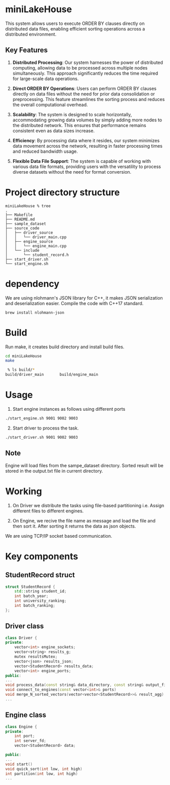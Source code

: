 # miniLakeHouse
This system allows users to execute ORDER BY clauses directly on distributed data files, enabling efficient sorting operations across a distributed environment.


## Key Features

1. **Distributed Processing**: Our system harnesses the power of distributed computing, allowing data to be processed across multiple nodes simultaneously. This approach significantly reduces the time required for large-scale data operations.

2. **Direct ORDER BY Operations**: Users can perform ORDER BY clauses directly on data files without the need for prior data consolidation or preprocessing. This feature streamlines the sorting process and reduces the overall computational overhead.

3. **Scalability**: The system is designed to scale horizontally, accommodating growing data volumes by simply adding more nodes to the distributed network. This ensures that performance remains consistent even as data sizes increase.

4. **Efficiency**: By processing data where it resides, our system minimizes data movement across the network, resulting in faster processing times and reduced bandwidth usage.

5. **Flexible Data File Support**: The system is capable of working with various data file formats, providing users with the versatility to process diverse datasets without the need for format conversion.



# Project directory structure
```
miniLakeHouse % tree
.
├── Makefile
├── README.md
├── sample_dataset
├── source_code
│   ├── driver_source
│   │   └── driver_main.cpp
│   ├── engine_source
│   │   └── engine_main.cpp
│   └── include
│       └── student_record.h
├── start_driver.sh
└── start_engine.sh

```

# dependency
We are using nlohmann's JSON library for C++, it makes JSON serialization and deserialization easier. Compile the code with C++17 standard.
```
brew install nlohmann-json
```
# Build
Run make, it creates build directory and install build files.
```bash
cd miniLakeHouse
make
```

```bash
 % ls build/*
build/driver_main       build/engine_main
```

# Usage

1. Start engine instances as follows using different ports
```bash
./start_engine.sh 9001 9002 9003
```
2. Start driver to process the task.
```bash
./start_driver.sh 9001 9002 9003
```
## Note
Engine will load files from the sampe_dataset directory.
Sorted result will be stored in the output.txt file in current directory.

# Working

1. On Driver we distribute the tasks using file-based partitioning i.e. Assign different files to different engines. 

2. On Engine, we recive the file name as message and load the file and then sort it.
After sorting it returns the data as json objects. 

We are using TCP/IP socket based communication.


# Key components

## StudentRecord struct
```CPP
struct StudentRecord {
    std::string student_id;
    int batch_year;
    int university_ranking;
    int batch_ranking;
};
```

## Driver class
```CPP
class Driver {
private:
    vector<int> engine_sockets;
    vector<string> results_g;
    mutex resultsMutex;
    vector<json> results_json;
    vector<StudentRecord> results_data; 
    vector<int> engine_ports;
public:
...
void process_data(const string& data_directory, const string& output_file) 
void connect_to_engines(const vector<int>& ports)
void merge_N_sorted_vectors(vector<vector<StudentRecord>>& result_agg) 
...
```

## Engine class
```CPP
class Engine {
private:
    int port;
    int server_fd;
    vector<StudentRecord> data;

public:
...
void start()
void quick_sort(int low, int high)
int partition(int low, int high) 
...
```
